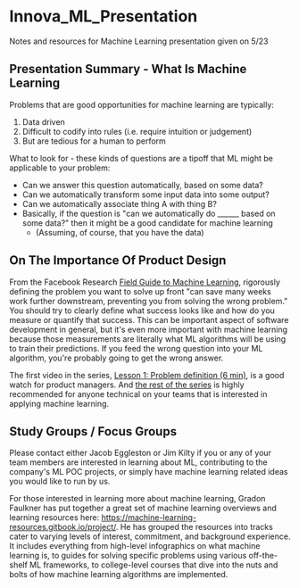 # Innova_ML_Presentation

Notes and resources for Machine Learning presentation given on 5/23

## Presentation Summary - What Is Machine Learning

Problems that are good opportunities for machine learning are typically:
1) Data driven
2) Difficult to codify into rules (i.e. require intuition or judgement)
3) But are tedious for a human to perform

What to look for - these kinds of questions are a tipoff that ML might be applicable to your problem:

* Can we answer this question automatically, based on some data?
* Can we automatically transform some input data into some output?
* Can we automatically associate thing A with thing B?
* Basically, if the question is "can we automatically do ______ based on some data?" then it might be a good candidate for machine learning
    * (Assuming, of course, that you have the data)

## On The Importance Of Product Design

From the Facebook Research [Field Guide to Machine Learning](https://research.fb.com/the-facebook-field-guide-to-machine-learning-video-series/), rigorously defining the problem you want to solve up front "can save many weeks work further downstream, preventing you from solving the wrong problem." You should try to clearly define what success looks like and how do you measure or quantify that success. This can be important aspect of software development in general, but it's even more important with machine learning because those measurements are literally what ML algorithms will be using to train their predictions. If you feed the wrong question into your ML algorithm, you're probably going to get the wrong answer.

The first video in the series, [Lesson 1: Problem definition (6 min)](https://research.fb.com/videos/field-guide-to-machine-learning-lesson-1-problem-definition/), is a good watch for product managers. And [the rest of the series](https://research.fb.com/the-facebook-field-guide-to-machine-learning-video-series/) is highly recommended for anyone technical on your teams that is interested in applying machine learning.

## Study Groups / Focus Groups

Please contact either Jacob Eggleston or Jim Kilty if you or any of your team members are interested in learning about ML, contributing to the company's ML POC projects, or simply have machine learning related ideas you would like to run by us.

For those interested in learning more about machine learning, Gradon Faulkner has put together a great set of machine learning overviews and learning resources here: https://machine-learning-resources.gitbook.io/project/. He has grouped the resources into tracks cater to varying levels of interest, commitment, and background experience. It includes everything from high-level infographics on what machine learning is, to guides for solving specific problems using various off-the-shelf ML frameworks, to college-level courses that dive into the nuts and bolts of how machine learning algorithms are implemented.

